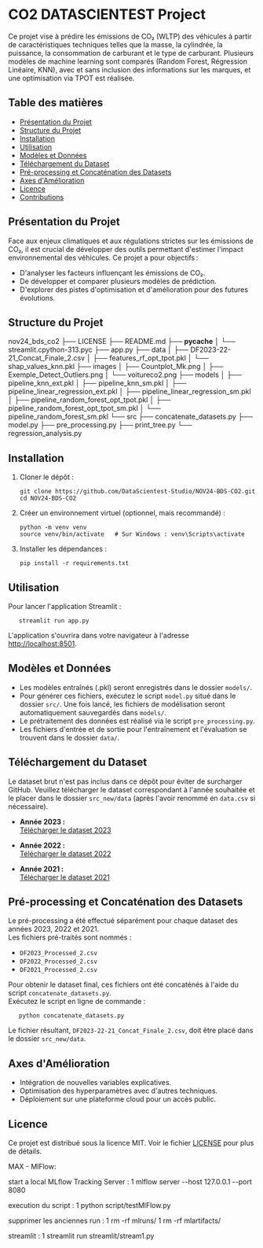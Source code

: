 # CO2 DATASCIENTEST Project

Ce projet vise à prédire les émissions de CO₂ (WLTP) des véhicules à partir de caractéristiques techniques telles que la masse, la cylindrée, la puissance, la consommation de carburant et le type de carburant. Plusieurs modèles de machine learning sont comparés (Random Forest, Régression Linéaire, KNN), avec et sans inclusion des informations sur les marques, et une optimisation via TPOT est réalisée.

## Table des matières

- [Présentation du Projet](#présentation-du-projet)
- [Structure du Projet](#structure-du-projet)
- [Installation](#installation)
- [Utilisation](#utilisation)
- [Modèles et Données](#modèles-et-données)
- [Téléchargement du Dataset](#téléchargement-du-dataset)
- [Pré-processing et Concaténation des Datasets](#pré-processing-et-concaténation-des-datasets)
- [Axes d'Amélioration](#axes-damélioration)
- [Licence](#licence)
- [Contributions](#contributions)

## Présentation du Projet

Face aux enjeux climatiques et aux régulations strictes sur les émissions de CO₂, il est crucial de développer des outils permettant d'estimer l'impact environnemental des véhicules. Ce projet a pour objectifs :
- D'analyser les facteurs influençant les émissions de CO₂.
- De développer et comparer plusieurs modèles de prédiction.
- D'explorer des pistes d'optimisation et d'amélioration pour des futures évolutions.

## Structure du Projet

  nov24_bds_co2
├── LICENSE
├── README.md
├── __pycache__
│   └── streamlit.cpython-313.pyc
├── app.py
├── data
│   ├── DF2023-22-21_Concat_Finale_2.csv
│   ├── features_rf_opt_tpot.pkl
│   └── shap_values_knn.pkl
├── images
│   ├── Countplot_Mk.png
│   ├── Exemple_Detect_Outliers.png
│   └── voitureco2.png
├── models
│   ├── pipeline_knn_ext.pkl
│   ├── pipeline_knn_sm.pkl
│   ├── pipeline_linear_regression_ext.pkl
│   ├── pipeline_linear_regression_sm.pkl
│   ├── pipeline_random_forest_opt_tpot.pkl
│   ├── pipeline_random_forest_opt_tpot_sm.pkl
│   └── pipeline_random_forest_sm.pkl
└── src
    ├── concatenate_datasets.py
    ├── model.py
    ├── pre_processing.py
    ├── print_tree.py
    └── regression_analysis.py

## Installation

1. Cloner le dépôt :

       git clone https://github.com/DataScientest-Studio/NOV24-BDS-CO2.git
       cd NOV24-BDS-CO2

2. Créer un environnement virtuel (optionnel, mais recommandé) :

       python -m venv venv
       source venv/bin/activate   # Sur Windows : venv\Scripts\activate

3. Installer les dépendances :

       pip install -r requirements.txt

       
## Utilisation

Pour lancer l'application Streamlit :

       streamlit run app.py

L'application s'ouvrira dans votre navigateur à l'adresse [http://localhost:8501](http://localhost:8501).

## Modèles et Données

- Les modèles entraînés (.pkl) seront enregistrés dans le dossier `models/`.
- Pour générer ces fichiers, exécutez le script `model.py` situé dans le dossier `src/`. Une fois lancé, les fichiers de modélisation seront automatiquement sauvegardés dans `models/`.
- Le prétraitement des données est réalisé via le script `pre_processing.py`.
- Les fichiers d'entrée et de sortie pour l'entraînement et l'évaluation se trouvent dans le dossier `data/`.


## Téléchargement du Dataset

Le dataset brut n'est pas inclus dans ce dépôt pour éviter de surcharger GitHub. Veuillez télécharger le dataset correspondant à l'année souhaitée et le placer dans le dossier `src_new/data` (après l'avoir renommé en `data.csv` si nécessaire).

- **Année 2023 :**  
  [Télécharger le dataset 2023](https://www.eea.europa.eu/en/datahub/datahubitem-view/fa8b1229-3db6-495d-b18e-9c9b3267c02b?activeAccordion=1094576)

- **Année 2022 :**  
  [Télécharger le dataset 2022](https://www.eea.europa.eu/en/datahub/datahubitem-view/fa8b1229-3db6-495d-b18e-9c9b3267c02b?activeAccordion=1094576%2C1091011)

- **Année 2021 :**  
  [Télécharger le dataset 2021](https://www.eea.europa.eu/en/datahub/datahubitem-view/fa8b1229-3db6-495d-b18e-9c9b3267c02b?activeAccordion=1094576%2C1091011%2C1086949)

## Pré-processing et Concaténation des Datasets

Le pré-processing a été effectué séparément pour chaque dataset des années 2023, 2022 et 2021.  
Les fichiers pré-traités sont nommés :
- `DF2023_Processed_2.csv`
- `DF2022_Processed_2.csv`
- `DF2021_Processed_2.csv`

Pour obtenir le dataset final, ces fichiers ont été concaténés à l'aide du script `concatenate_datasets.py`.  
Exécutez le script en ligne de commande :

       python concatenate_datasets.py

Le fichier résultant, `DF2023-22-21_Concat_Finale_2.csv`, doit être placé dans le dossier `src_new/data`.

## Axes d'Amélioration

- Intégration de nouvelles variables explicatives.
- Optimisation des hyperparamètres avec d'autres techniques.
- Déploiement sur une plateforme cloud pour un accès public.

## Licence

Ce projet est distribué sous la licence MIT. Voir le fichier [LICENSE](LICENSE) pour plus de détails.





MAX - MlFlow:

start a local MLflow Tracking Server :
1      mlflow server --host 127.0.0.1 --port 8080

execution du script :
1      python script/testMlFlow.py

supprimer les anciennes run :
1      rm -rf mlruns/
1      rm -rf mlartifacts/ 

streamlit :
1      streamlit run streamlit/stream1.py

